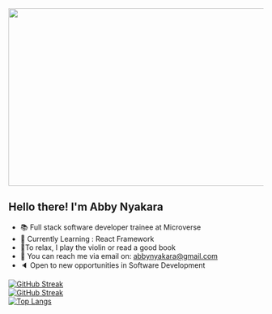 <img width=800 height=350 src="https://media.giphy.com/media/hpXdHPfFI5wTABdDx9/giphy.gif">

## Hello there! I'm Abby Nyakara
- 📚 Full stack software developer trainee at Microverse
- 🎯 Currently Learning : React Framework
- 🎻To relax, I play the violin or read a good book
- 📩 You can reach me via email on: abbynyakara@gmail.com
- 🔈 Open to new opportunities in Software Development


[![GitHub Streak](https://github-readme-streak-stats.herokuapp.com/?user=AbbyNyakara&theme=tokyonight)](https://github.com/AbbyNyakara)<br>
[![GitHub Streak](https://github-readme-streak-stats.herokuapp.com/?user=AbbyNyakara&theme=tokyonight)](https://github.com/AbbyNyakara)<br>
[![Top Langs](https://github-readme-stats.vercel.app/api/top-langs/?username=AbbyNyakara&show_icons=true&theme=tokyonight&layout=compact)](https://github.com/thecodechaser)




